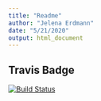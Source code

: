 ```yaml
---
title: "Readme"
author: "Jelena Erdmann"
date: "5/21/2020"
output: html_document
---
```


## Travis Badge

[![Build Status](https://travis-ci.org/Jelly90/FarsRPackage.svg?branch=master)](https://travis-ci.org/Jelly90/FarsRPackage)
